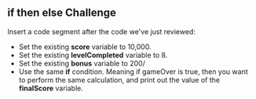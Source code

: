 ## if then else Challenge

Insert a code segment after the code we've just reviewed:
- Set the existing <b>score</b> variable to 10,000.
- Set the existing <b>levelCompleted</b> variable to 8.
- Set the existing <b>bonus</b> variable to 200/
- Use the same <b>if</b> condition. Meaning if gameOver is true, then you want to perform the same calculation, and print out the value of the <b>finalScore</b> variable.
